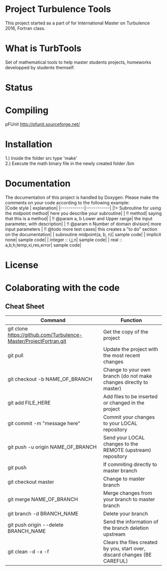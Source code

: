 # Project Turbulence Tools

This project started as a part of for International Master on Turbulence 2016, Fortran class.

# What is TurbTools

Set of mathematical tools to help master students projects, homeworks developped by students themself.

# Status

# Compiling
pFUnit http://pfunit.sourceforge.net/

# Installation
1.) Inside the folder src type 'make' <br />
2.) Execute the math binary file in the newly created folder /bin 

# Documentation
The documentation of this project is handled by Doxygen. Please make the comments on your code according to the following example: <br />
|Code  style | explanation|
|------------|------------|
|!> Subroutine for using the midpoint method| here you describe your subroutine|
|    !! method| saying that this is a method|
|    !! @param a, b Lower and Upper range| the input parameter, with description|
|    !! @param n Number of domain division| more input parameters
|    !! @todo more test cases| this creates a "to do" section on the documentation|
|    subroutine midpoint(a, b, n)| sample code|
|    implicit none| sample code|
|    integer :: i,j,n| sample code|
|    real :: a,b,h,temp,xi,res,error| sample code|

# License

# Colaborating with the code

## Cheat Sheet
|Command      |Function                                              |
|-------------|------------------------------------------------------|
|git clone https://github.com/Turbulence-Master/ProjectFortran.git |Get the copy of the project|
|git pull |Update the project with the most recent changes|
|git checkout -b NAME_OF_BRANCH |Change to your own branch (do not make changes directly to master)|
|git add FILE_HERE |Add files to be inserted or changed in the project|
|git commit -m "message here" |Commit your changes to your LOCAL repository|
|git push -u origin NAME_OF_BRANCH |Send your LOCAL changes to the REMOTE (upstream) repository|
|git push |If commiting directly to master branch|
|git checkout master |Change to master branch|
|git merge NAME_OF_BRANCH |Merge changes from your branch to master branch|
|git branch -d BRANCH_NAME |Delete your branch|
|git push origin --delete BRANCH_NAME  |Send the information of the branch deletion upstream|
|git clean -d -x -f |Clears the files created by you, start over, discard changes (BE CAREFUL)|


